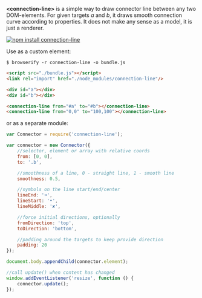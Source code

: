 **&lt;connection-line&gt;** is a simple way to draw connector line between any two DOM-elements.
For given targets _a_ and _b_, it draws smooth connection curve according to properties.
It does not make any sense as a model, it is just a renderer.

[![npm install connection-line](https://nodei.co/npm/connection-line.png?mini=true)](https://npmjs.org/package/connection-line/)

Use as a custom element:

`$ browserify -r connection-line -o bundle.js`

```html
<script src="./bundle.js"></script>
<link rel="import" href="./node_modules/connection-line"/>

<div id="a"></div>
<div id="b"></div>

<connection-line from="#a" to="#b"></connection-line>
<connection-line from="0,0" to="100,100"></connection-line>
```

or as a separate module:

```js
var Connector = require('connection-line');

var connector = new Connector({
	//selector, element or array with relative coords
	from: [0, 0],
	to: '.b',

	//smoothness of a line, 0 - straight line, 1 - smooth line
	smoothness: 0.5,

	//symbols on the line start/end/center
	lineEnd: '➜',
	lineStart: '•',
	lineMiddle: '✘',

	//force initial directions, optionally
	fromDirection: 'top',
	toDirection: 'bottom',

	//padding around the targets to keep provide direction
	padding: 20
});

document.body.appendChild(connector.element);

//call update() when content has changed
window.addEventListener('resize', function () {
	connector.update();
});
```